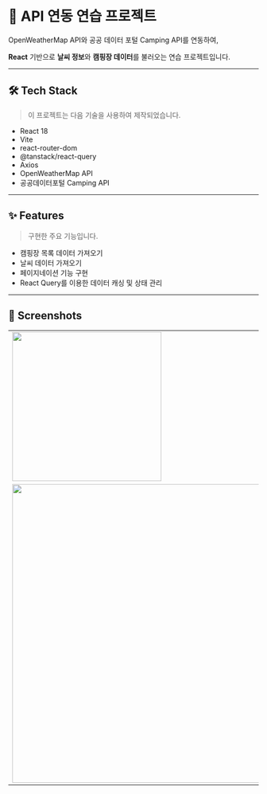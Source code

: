 # 🚀 API 연동 연습 프로젝트

OpenWeatherMap API와 공공 데이터 포털 Camping API를 연동하여,

**React** 기반으로 **날씨 정보**와 **캠핑장 데이터**를 불러오는 연습 프로젝트입니다.

---

## 🛠️ Tech Stack

> 이 프로젝트는 다음 기술을 사용하여 제작되었습니다.
> 
- React 18
- Vite
- react-router-dom
- @tanstack/react-query
- Axios
- OpenWeatherMap API
- 공공데이터포털 Camping API

---

## ✨ Features

> 구현한 주요 기능입니다.
> 
- 캠핑장 목록 데이터 가져오기
- 날씨 데이터 가져오기
- 페이지네이션 기능 구현
- React Query를 이용한 데이터 캐싱 및 상태 관리
  
---

## 📸 Screenshots
<table>
<tr>
<td><img src="https://github.com/user-attachments/assets/1b810b3a-8fbc-4a89-9621-b2a67ef9addd" width="300"/></td>
<td><img src="https://github.com/user-attachments/assets/ce2c5b25-0929-4c1f-9ece-6c2bf44ff398" width="300"/></td>
</tr>
  <tr><td><img src="https://github.com/user-attachments/assets/5c78f7f4-2b42-409a-9b59-9da671cf67e7" width="600"/></td></tr>
</table>
